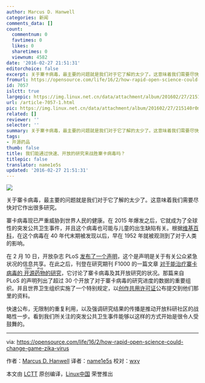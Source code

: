 ```yaml
---
author: Marcus D. Hanwell
categories: 新闻
comments_data: []
count:
  commentnum: 0
  favtimes: 0
  likes: 0
  sharetimes: 0
  viewnum: 4582
date: '2016-02-27 21:51:31'
editorchoice: false
excerpt: 关于寨卡病毒，最主要的问题就是我们对于它了解的太少了。这意味着我们需要尽快对它作出很多研究。
fromurl: https://opensource.com/life/16/2/how-rapid-open-science-could-change-game-zika-virus
id: 7057
islctt: true
largepic: https://img.linux.net.cn/data/attachment/album/201602/27/215140r0mhxkhavgjuxhlx.png
url: /article-7057-1.html
pic: https://img.linux.net.cn/data/attachment/album/201602/27/215140r0mhxkhavgjuxhlx.png.thumb.jpg
related: []
reviewer: ''
selector: ''
summary: 关于寨卡病毒，最主要的问题就是我们对于它了解的太少了。这意味着我们需要尽快对它作出很多研究。
tags:
- 开源药品
thumb: false
title: 我们能通过快速、开放的研究来战胜寨卡病毒吗？
titlepic: false
translator: name1e5s
updated: '2016-02-27 21:51:31'
---
```


![](https://img.linux.net.cn/data/attachment/album/201602/27/215140r0mhxkhavgjuxhlx.png)


关于寨卡病毒，最主要的问题就是我们对于它了解的太少了。这意味着我们需要尽快对它作出很多研究。


寨卡病毒现已严重威胁到世界人民的健康。在 2015 年爆发之后，它就成为了全球性的突发公共卫生事件，并且这个病毒也可能与儿童的出生缺陷有关。根据[维基百科](https://en.wikipedia.org/wiki/Zika_virus)，在这个病毒在 40 年代末期被发现以后，早在 1952 年就被观测到了对于人类的影响。


在 2 月 10 日，开放杂志 PLoS [发布了一个声明](http://blogs.plos.org/plos/2016/02/statement-on-data-sharing-in-public-health-emergencies/)，这个是声明是关于有关公众紧急状况的信息共享。在此之后，刊登在研究期刊 F1000 的一篇文章 [对于能治疗寨卡病毒的<ruby> 开源药物 <rp>  （ </rp> <rt>  Open drug </rt> <rp>  ） </rp></ruby>的研究](http://f1000research.com/articles/5-150/v1)，它讨论了寨卡病毒及其开放研究的状况。那篇来自 PLoS 的声明列出了超过 30 个开放了对于寨卡病毒的研究进度的数据的重要组织。并且世界卫生组织实施了一个特别规定，以[创作共用许可证](https://creativecommons.org/licenses/by/3.0/igo/)公布提交到他们那里的资料。


快速公布，无限制的重复利用，以及强调研究结果的传播是推动开放科研社区的战略性一步。看到我们所关注的突发公共卫生事件能够以这样的方式开始是很令人受鼓舞的。




---


via: <https://opensource.com/life/16/2/how-rapid-open-science-could-change-game-zika-virus>


作者：[Marcus D. Hanwell](https://opensource.com/users/mhanwell) 译者：[name1e5s](https://github.com/name1e5s) 校对：[wxy](https://github.com/wxy)


本文由 [LCTT](https://github.com/LCTT/TranslateProject) 原创编译，[Linux中国](https://linux.cn/) 荣誉推出